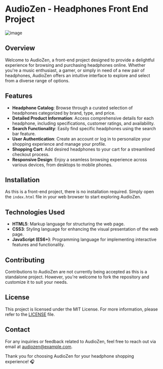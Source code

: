 # AudioZen - Headphones Front End Project
![image](https://github.com/smthari/Frontend-Projects/assets/139915269/326d8922-7daf-4156-9ca7-ab7e1a1b20cb)

## Overview
Welcome to AudioZen, a front-end project designed to provide a delightful experience for browsing and purchasing headphones online. Whether you're a music enthusiast, a gamer, or simply in need of a new pair of headphones, AudioZen offers an intuitive interface to explore and select from a diverse range of options.

## Features
- **Headphone Catalog**: Browse through a curated selection of headphones categorized by brand, type, and price.
- **Detailed Product Information**: Access comprehensive details for each headphone, including specifications, customer ratings, and availability.
- **Search Functionality**: Easily find specific headphones using the search bar feature.
- **User Authentication**: Create an account or log in to personalize your shopping experience and manage your profile.
- **Shopping Cart**: Add desired headphones to your cart for a streamlined checkout process.
- **Responsive Design**: Enjoy a seamless browsing experience across various devices, from desktops to mobile phones.

## Installation
As this is a front-end project, there is no installation required. Simply open the `index.html` file in your web browser to start exploring AudioZen.

## Technologies Used
- **HTML5**: Markup language for structuring the web page.
- **CSS3**: Styling language for enhancing the visual presentation of the web page.
- **JavaScript (ES6+)**: Programming language for implementing interactive features and functionality.

## Contributing
Contributions to AudioZen are not currently being accepted as this is a standalone project. However, you're welcome to fork the repository and customize it to suit your needs.

## License
This project is licensed under the MIT License. For more information, please refer to the [LICENSE](LICENSE) file.

## Contact
For any inquiries or feedback related to AudioZen, feel free to reach out via email at audiozen@example.com.

Thank you for choosing AudioZen for your headphone shopping experience! 🎧
